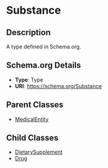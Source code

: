 # Substance

## Description
A type defined in Schema.org.

## Schema.org Details
- **Type**: Type
- **URI**: https://schema.org/Substance

## Parent Classes
- [MedicalEntity](../MedicalEntity.md)

## Child Classes
- [DietarySupplement](DietarySupplement/DietarySupplement.md)
- [Drug](Drug/Drug.md)

